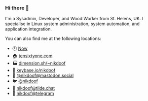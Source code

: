 ### Hi there 👋

I'm a Sysadmin, Developer, and Wood Worker from St. Helens, UK. I specialise in Linux system administration, system automation, and application integration.

You can also find me at the following locations:

* 🕛 [Now](https://dimension.sh/~nikdoof/now)
* 🏠 [tensixtyone.com](https://tensixtyone.com)
* 🏭 [dimension.sh/~nikdoof](https://dimension.sh/~nikdoof)
* 🔑 [keybase.io/nikdoof](https://keybase.io/nikdoof)
* 🐘 [@nikdoof@mastodon.social](https://mastodon.social/@nikdoof)
* 🐦 [@nikdoof](https://twitter.com/nikdoof)
* 💬 [nikdoof@tilde.chat](https://tilde.chat)
* 📲 [nikdoof@telegram](https://t.me/nikdoof)
